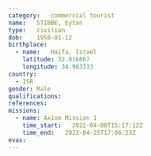 ```yaml
---
category:	commercial tourist
name:	STIBBE, Eytan
type:	civilian
dob:	1958-01-12
birthplace:
  - name:	Haifa, Israel
    latitude: 32.816667
    longitude: 34.983333
country:
  - ISR
gender:	Male
qualifications:
references:
missions:
  - name: Axiom Mission 1
    time_start:   2022-04-08T15:17:12Z
    time_end:   2022-04-25T17:06:23Z
evas:
---
```

